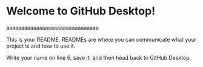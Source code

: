 # Welcome to GitHub Desktop!
aaaaaaaaaaaaaaaaaaaaaaaaaaaaaaa

This is your README. READMEs are where you can communicate what your project is and how to use it.

Write your name on line 6, save it, and then head back to GitHub Desktop.
